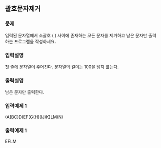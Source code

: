 ## 괄호문자제거
### 문제
입력된 문자열에서 소괄호 ( ) 사이에 존재하는 모든 문자를 제거하고 남은 문자만 출력하는 
프로그램을 작성하세요.
### 입력설명
첫 줄에 문자열이 주어진다. 문자열의 길이는 100을 넘지 않는다.
### 출력설명
남은 문자만 출력한다.
### 입력예제 1                                   
(A(BC)D)EF(G(H)(IJ)K)LM(N)
### 출력예제 1
 EFLM